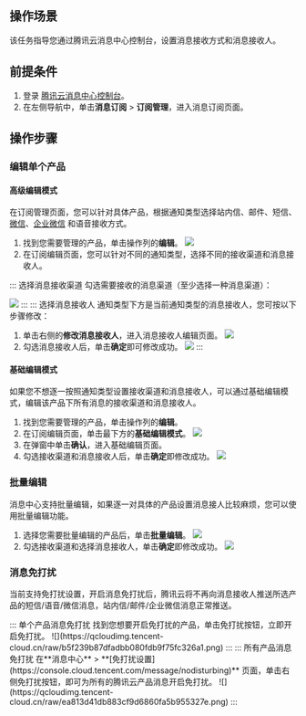 ## 操作场景

该任务指导您通过腾讯云消息中心控制台，设置消息接收方式和消息接收人。


## 前提条件

1. 登录 [腾讯云消息中心控制台](https://console.cloud.tencent.com/message)。
2. 在左侧导航中，单击**消息订阅** > **订阅管理**，进入消息订阅页面。


## 操作步骤
###  编辑单个产品
#### 高级编辑模式
在订阅管理页面，您可以针对具体产品，根据通知类型选择站内信、邮件、短信、[微信](https://cloud.tencent.com/document/product/1263/46207)、[企业微信](https://cloud.tencent.com/document/product/1263/46208) 和语音接收方式。

1. 找到您需要管理的产品，单击操作列的**编辑**。
![](https://qcloudimg.tencent-cloud.cn/raw/8c9fc5286c184b000fc01ad8b42d4e45.png)
2. 在订阅编辑页面，您可以针对不同的通知类型，选择不同的接收渠道和消息接收人。
<dx-tabs>
::: 选择消息接收渠道
勾选需要接收的消息渠道（至少选择一种消息渠道）：

![](https://qcloudimg.tencent-cloud.cn/raw/c6716a361ca442f0489c32c12c57f977.png)
:::
::: 选择消息接收人
通知类型下方是当前通知类型的消息接收人，您可按以下步骤修改：
1. 单击右侧的**修改消息接收人**，进入消息接收人编辑页面。
![](https://qcloudimg.tencent-cloud.cn/raw/e3f4b3aa03633cbe7d083e4cd06b1ced.png)
2. 勾选消息接收人后，单击**确定**即可修改成功。
![](https://qcloudimg.tencent-cloud.cn/raw/c2283c4523dc489ed7855e35ecf74af6.png)
:::
</dx-tabs>


#### 基础编辑模式
如果您不想逐一按照通知类型设置接收渠道和消息接收人，可以通过基础编辑模式，编辑该产品下所有消息的接收渠道和消息接收人。
1. 找到您需要管理的产品，单击操作列的**编辑**。
2. 在订阅编辑页面，单击最下方的**基础编辑模式**。
![](https://qcloudimg.tencent-cloud.cn/raw/e6e0c40b241ae307d1af7d88372488d4.png)
3. 在弹窗中单击**确认**，进入基础编辑页面。
4. 勾选接收渠道和消息接收人后，单击**确定**即修改成功。
![](https://qcloudimg.tencent-cloud.cn/raw/825a07775919cbb6772c3aa7db89398f.png)


### 批量编辑
消息中心支持批量编辑，如果逐一对具体的产品设置消息接人比较麻烦，您可以使用批量编辑功能。

1. 选择您需要批量编辑的产品后，单击**批量编辑**。
![](https://qcloudimg.tencent-cloud.cn/raw/48d0fcc262896bc21ebd5268322beb5e.png)
2. 勾选接收渠道和选择消息接收人，单击**确定**即修改成功。
![](https://qcloudimg.tencent-cloud.cn/raw/80c2d8a2c7c2a75ce277a6df74ef3176.png)


### 消息免打扰
当前支持免打扰设置，开启消息免打扰后，腾讯云将不再向消息接收人推送所选产品的短信/语音/微信消息，站内信/邮件/企业微信消息正常推送。

<dx-tabs>
::: 单个产品消息免打扰
找到您想要开启免打扰的产品，单击免打扰按钮，立即开启免打扰。
![](https://qcloudimg.tencent-cloud.cn/raw/b5f239b87dfadbb080fdb9f75fc326a1.png)
:::
::: 所有产品消息免打扰
在**消息中心** >  **[免打扰设置](https://console.cloud.tencent.com/message/nodisturbing)**  页面，单击右侧免打扰按钮，即可为所有的腾讯云产品消息开启免打扰。
![](https://qcloudimg.tencent-cloud.cn/raw/ea813d41db883cf9d6860fa5b955327e.png)
:::
</dx-tabs>




